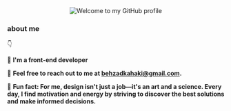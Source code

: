 
<div align="center">
  <img src="https://readme-typing-svg.herokuapp.com/?font=Merriweather&weight=700&size=30&duration=2000&pause=1000&color=191970&center=true&vCenter=true&width=600&height=100&lines=Hey+there!;I'm+Behzad+👋;Welcome+to+my+GitHub+page+🙂" alt="Welcome to my GitHub profile">
</div>

<h3>about me</h3>👇

📌 <b>I'm a front-end developer</b>

📌 <b>Feel free to reach out to me at behzadkahaki@gmail.com.</b>

📌 <b>Fun fact: For me, design isn't just a job—it's an art and a science. Every day, I find motivation and energy by striving to discover the best solutions and make informed decisions.</b>

